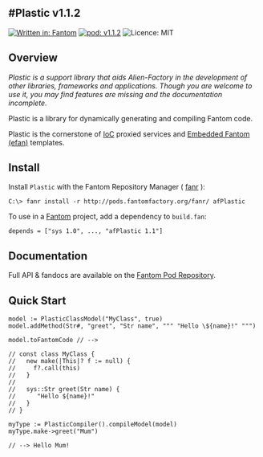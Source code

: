 #Plastic v1.1.2
---
[![Written in: Fantom](http://img.shields.io/badge/written%20in-Fantom-lightgray.svg)](http://fantom.org/)
[![pod: v1.1.2](http://img.shields.io/badge/pod-v1.1.2-yellow.svg)](http://www.fantomfactory.org/pods/afPlastic)
![Licence: MIT](http://img.shields.io/badge/licence-MIT-blue.svg)

## Overview

*Plastic is a support library that aids Alien-Factory in the development of other libraries, frameworks and applications. Though you are welcome to use it, you may find features are missing and the documentation incomplete.*

Plastic is a library for dynamically generating and compiling Fantom code.

Plastic is the cornerstone of [IoC](http://pods.fantomfactory.org/pods/afIoc) proxied services and [Embedded Fantom (efan)](http://pods.fantomfactory.org/pods/afEfan) templates.

## Install

Install `Plastic` with the Fantom Repository Manager ( [fanr](http://fantom.org/doc/docFanr/Tool.html#install) ):

    C:\> fanr install -r http://pods.fantomfactory.org/fanr/ afPlastic

To use in a [Fantom](http://fantom.org/) project, add a dependency to `build.fan`:

    depends = ["sys 1.0", ..., "afPlastic 1.1"]

## Documentation

Full API & fandocs are available on the [Fantom Pod Repository](http://pods.fantomfactory.org/pods/afPlastic/).

## Quick Start

```
model := PlasticClassModel("MyClass", true)
model.addMethod(Str#, "greet", "Str name", """ "Hello \${name}!" """)

model.toFantomCode // -->

// const class MyClass {
//   new make(|This|? f := null) {
//     f?.call(this)
//   }
//
//   sys::Str greet(Str name) {
//      "Hello ${name}!"
//   }
// }

myType := PlasticCompiler().compileModel(model)
myType.make->greet("Mum")

// --> Hello Mum!
```

